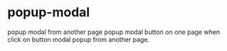 # popup-modal
popup modal from another page
popup modal button on one page when click on button modal popup from another page.
